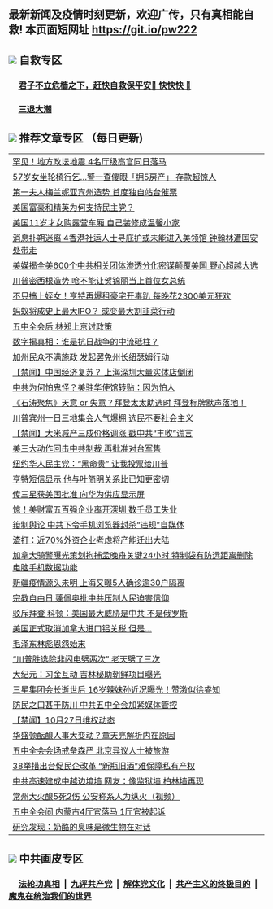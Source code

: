 ## 最新新闻及疫情时刻更新，欢迎广传，只有真相能自救! 本页面短网址 https://git.io/pw222



## <img src="https://img.icons8.com/cute-clipart/2x/circled-right.png">  自救专区

 ### &nbsp;&nbsp;&nbsp;&nbsp; [君子不立危樯之下，赶快自救保平安🍎 快快快 📩](https://github.com/pwgy/td/blob/master/README.md)
 
 ### &nbsp;&nbsp;&nbsp;&nbsp; [三退大潮](https://is.gd/fCPoKo) 
 
## <img src="https://img.icons8.com/cute-clipart/2x/circled-right.png"> 推荐文章专区 （每日更新)

<Table>
<tr><td colspan="2" align="left"><a href="https://ocgjfugh.xhuyd.press/?name=c1239013&key=encdeuyadochlaxz&from=pw2">罕见！地方政坛地震 4名厅级高官同日落马</a></td></tr>
<tr><td colspan="2" align="left"><a href="https://ocgjfugh.xhuyd.press/?name=c1238919&key=encdeuyadochlaxz&from=pw2">57岁女坐轮椅行乞…警一查傻眼「拥5房产」 存款超惊人</a></td></tr>
<tr><td colspan="2" align="left"><a href="https://ocgjfugh.xhuyd.press/?name=c1239016&key=encdeuyadochlaxz&from=pw2">第一夫人梅兰妮亚宾州造势 首度独自站台催票</a></td></tr>
<tr><td colspan="2" align="left"><a href="https://ocgjfugh.xhuyd.press/?name=c1238920&key=encdeuyadochlaxz&from=pw2">美国富豪和精英为何支持民主党？</a></td></tr>
<tr><td colspan="2" align="left"><a href="https://ocgjfugh.xhuyd.press/?name=c1239017&key=encdeuyadochlaxz&from=pw2">美国11岁才女购露营车厢 自己装修成温馨小家</a></td></tr>
<tr><td colspan="2" align="left"><a href="https://ocgjfugh.xhuyd.press/?name=c1238917&key=encdeuyadochlaxz&from=pw2">消息扑朔迷离 4香港社运人士寻庇护或未能进入美领馆 钟翰林遭国安处带走</a></td></tr>
<tr><td colspan="2" align="left"><a href="https://ocgjfugh.xhuyd.press/?name=c1238918&key=encdeuyadochlaxz&from=pw2">美媒揭全美600个中共相关团体渗透分化密谋颠覆美国 野心超越大选</a></td></tr>
<tr><td colspan="2" align="left"><a href="https://ocgjfugh.xhuyd.press/?name=c1239015&key=encdeuyadochlaxz&from=pw2">川普密西根造势 呛不能让贺锦丽当上首位女总统</a></td></tr>
<tr><td colspan="2" align="left"><a href="https://ocgjfugh.xhuyd.press/?name=c1238936&key=encdeuyadochlaxz&from=pw2">不只搞上姪女！亨特再爆租豪宅开毒趴 每晚花2300美元狂欢</a></td></tr>
<tr><td colspan="2" align="left"><a href="https://ocgjfugh.xhuyd.press/?name=c1238998&key=encdeuyadochlaxz&from=pw2">蚂蚁将成史上最大IPO？ 或变最大割韭菜行动</a></td></tr>
<tr><td colspan="2" align="left"><a href="https://ocgjfugh.xhuyd.press/?name=c1238970&key=encdeuyadochlaxz&from=pw2">五中全会后 林郑上京讨政策</a></td></tr>
<tr><td colspan="2" align="left"><a href="https://ocgjfugh.xhuyd.press/?name=c1238973&key=encdeuyadochlaxz&from=pw2">数字揭真相：谁是抗日战争的中流砥柱？</a></td></tr>
<tr><td colspan="2" align="left"><a href="https://ocgjfugh.xhuyd.press/?name=c1239012&key=encdeuyadochlaxz&from=pw2">加州民众不满施政 发起罢免州长纽瑟姆行动</a></td></tr>
<tr><td colspan="2" align="left"><a href="https://ocgjfugh.xhuyd.press/?name=c1238957&key=encdeuyadochlaxz&from=pw2">【禁闻】中国经济复苏？ 上海深圳大量实体店倒闭</a></td></tr>
<tr><td colspan="2" align="left"><a href="https://ocgjfugh.xhuyd.press/?name=c1238996&key=encdeuyadochlaxz&from=pw2">中共为何怕鬼怪？美驻华使馆转贴：因为怕人</a></td></tr>
<tr><td colspan="2" align="left"><a href="https://ocgjfugh.xhuyd.press/?name=c1238979&key=encdeuyadochlaxz&from=pw2">《石涛聚焦》天意 or 失意？拜登太太助选时 拜登标牌默声落地！</a></td></tr>
<tr><td colspan="2" align="left"><a href="https://ocgjfugh.xhuyd.press/?name=c1238972&key=encdeuyadochlaxz&from=pw2">川普宾州一日三地集会人气爆棚 选民不要社会主义</a></td></tr>
<tr><td colspan="2" align="left"><a href="https://ocgjfugh.xhuyd.press/?name=c1239022&key=encdeuyadochlaxz&from=pw2">【禁闻】大米减产三成价格调涨 戳中共“丰收”谎言</a></td></tr>
<tr><td colspan="2" align="left"><a href="https://ocgjfugh.xhuyd.press/?name=c1239021&key=encdeuyadochlaxz&from=pw2">美三大动作回击中共制裁 再批准对台军售</a></td></tr>
<tr><td colspan="2" align="left"><a href="https://ocgjfugh.xhuyd.press/?name=c1239002&key=encdeuyadochlaxz&from=pw2">纽约华人民主党：“黑命贵” 让我投票给川普</a></td></tr>
<tr><td colspan="2" align="left"><a href="https://ocgjfugh.xhuyd.press/?name=c1239000&key=encdeuyadochlaxz&from=pw2">亨特短信显示 他与叶简明关系比已知更密切</a></td></tr>
<tr><td colspan="2" align="left"><a href="https://ocgjfugh.xhuyd.press/?name=c1238999&key=encdeuyadochlaxz&from=pw2">传三星获美国批准 向华为供应显示屏</a></td></tr>
<tr><td colspan="2" align="left"><a href="https://ocgjfugh.xhuyd.press/?name=c1238967&key=encdeuyadochlaxz&from=pw2">惊！美财富五百强企业离开深圳 数千员工失业</a></td></tr>
<tr><td colspan="2" align="left"><a href="https://ocgjfugh.xhuyd.press/?name=c1238926&key=encdeuyadochlaxz&from=pw2">箝制舆论 中共下令手机浏览器封杀“违规”自媒体</a></td></tr>
<tr><td colspan="2" align="left"><a href="https://ocgjfugh.xhuyd.press/?name=c1239008&key=encdeuyadochlaxz&from=pw2">渣打：近70%外资企业考虑将产能迁出大陆</a></td></tr>
<tr><td colspan="2" align="left"><a href="https://ocgjfugh.xhuyd.press/?name=c1238950&key=encdeuyadochlaxz&from=pw2">加拿大骑警曝光策划拘捕孟晚舟关键24小时 特制袋有防远距离删除电脑手机数据功能</a></td></tr>
<tr><td colspan="2" align="left"><a href="https://ocgjfugh.xhuyd.press/?name=c1238914&key=encdeuyadochlaxz&from=pw2">新疆疫情源头未明 上海又曝5人确诊逾30户隔离</a></td></tr>
<tr><td colspan="2" align="left"><a href="https://ocgjfugh.xhuyd.press/?name=c1239007&key=encdeuyadochlaxz&from=pw2">宗教自由日 蓬佩奥批中共压制人民迫害信仰</a></td></tr>
<tr><td colspan="2" align="left"><a href="https://ocgjfugh.xhuyd.press/?name=c1238971&key=encdeuyadochlaxz&from=pw2">驳斥拜登 科顿：美国最大威胁是中共 不是俄罗斯</a></td></tr>
<tr><td colspan="2" align="left"><a href="https://ocgjfugh.xhuyd.press/?name=c1239001&key=encdeuyadochlaxz&from=pw2">美国正式取消加拿大进口铝关税 但是…</a></td></tr>
<tr><td colspan="2" align="left"><a href="https://ocgjfugh.xhuyd.press/?name=c1239027&key=encdeuyadochlaxz&from=pw2">毛泽东林彪恩怨始末</a></td></tr>
<tr><td colspan="2" align="left"><a href="https://ocgjfugh.xhuyd.press/?name=c1239011&key=encdeuyadochlaxz&from=pw2">“川普胜选除非闪电劈两次” 老天劈了三次</a></td></tr>
<tr><td colspan="2" align="left"><a href="https://ocgjfugh.xhuyd.press/?name=c1238994&key=encdeuyadochlaxz&from=pw2">大纪元：习金互动 吉林秘助朝鲜项目曝光</a></td></tr>
<tr><td colspan="2" align="left"><a href="https://ocgjfugh.xhuyd.press/?name=c1238933&key=encdeuyadochlaxz&from=pw2">三星集团会长逝世后 16岁辣妹孙近况曝光！赞激似徐睿知</a></td></tr>
<tr><td colspan="2" align="left"><a href="https://ocgjfugh.xhuyd.press/?name=c1239020&key=encdeuyadochlaxz&from=pw2">防民之口甚于防川 中共五中全会加紧媒体管控</a></td></tr>
<tr><td colspan="2" align="left"><a href="https://ocgjfugh.xhuyd.press/?name=c1239023&key=encdeuyadochlaxz&from=pw2">【禁闻】10月27日维权动态</a></td></tr>
<tr><td colspan="2" align="left"><a href="https://ocgjfugh.xhuyd.press/?name=c1238992&key=encdeuyadochlaxz&from=pw2">华盛顿酝酿人事大变动？章天亮解析内在原因</a></td></tr>
<tr><td colspan="2" align="left"><a href="https://ocgjfugh.xhuyd.press/?name=c1238944&key=encdeuyadochlaxz&from=pw2">五中全会会场戒备森严 北京异议人士被旅游</a></td></tr>
<tr><td colspan="2" align="left"><a href="https://ocgjfugh.xhuyd.press/?name=c1238916&key=encdeuyadochlaxz&from=pw2">38举措出台促民企改革 “新瓶旧酒”难保障私有产权</a></td></tr>
<tr><td colspan="2" align="left"><a href="https://ocgjfugh.xhuyd.press/?name=c1238990&key=encdeuyadochlaxz&from=pw2">中共高速建成中越边境墙  网友：像监狱墙  柏林墙再现</a></td></tr>
<tr><td colspan="2" align="left"><a href="https://ocgjfugh.xhuyd.press/?name=c1239025&key=encdeuyadochlaxz&from=pw2">常州大火酿5死2伤 公安称系人为纵火（视频）</a></td></tr>
<tr><td colspan="2" align="left"><a href="https://ocgjfugh.xhuyd.press/?name=c1238913&key=encdeuyadochlaxz&from=pw2">五中全会间 内蒙古4厅官落马 1厅官被起诉</a></td></tr>
<tr><td colspan="2" align="left"><a href="https://ocgjfugh.xhuyd.press/?name=c1238969&key=encdeuyadochlaxz&from=pw2">研究发现：奶酪的臭味是微生物在对话</a></td></tr>
</tr>

 </Table>

## <img src="https://img.icons8.com/cute-clipart/2x/circled-right.png"> 中共画皮专区


 ### &nbsp;&nbsp;&nbsp;&nbsp; [法轮功真相](https://github.com/begood0513/basic/blob/master/README.md) &nbsp;|&nbsp; [九评共产党](https://github.com/begood0513/9ping.md/blob/master/README.md) &nbsp;|&nbsp; [解体党文化](https://github.com/begood0513/jtdwh.md/blob/master/README.md)   &nbsp;|&nbsp; [共产主义的终极目的](https://github.com/begood0513/gczydzjmd.md/blob/master/README.md) &nbsp;|&nbsp; [魔鬼在统治我们的世界](https://github.com/begood0513/gczydzjmd.md/blob/master/README.md) 

